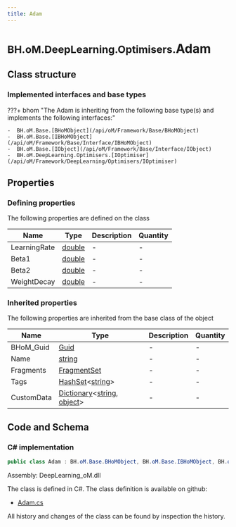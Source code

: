 ```yaml
---
title: Adam
---
```


# <small>BH.oM.DeepLearning.Optimisers.</small>**Adam**



## Class structure

### Implemented interfaces and base types

???+ bhom "The Adam is inheriting from the following base type(s) and implements the following interfaces:"

    -  BH.oM.Base.[BHoMObject](/api/oM/Framework/Base/BHoMObject)
    -  BH.oM.Base.[IBHoMObject](/api/oM/Framework/Base/Interface/IBHoMObject)
    -  BH.oM.Base.[IObject](/api/oM/Framework/Base/Interface/IObject)
    -  BH.oM.DeepLearning.Optimisers.[IOptimiser](/api/oM/Framework/DeepLearning/Optimisers/IOptimiser)


## Properties



### Defining properties

The following properties are defined on the class

| Name             | Type             | Description      | Quantity         |
|------------------|------------------|------------------|------------------|
| LearningRate | [double](https://learn.microsoft.com/en-us/dotnet/api/System.Double?view=netstandard-2.0) | - | - |
| Beta1 | [double](https://learn.microsoft.com/en-us/dotnet/api/System.Double?view=netstandard-2.0) | - | - |
| Beta2 | [double](https://learn.microsoft.com/en-us/dotnet/api/System.Double?view=netstandard-2.0) | - | - |
| WeightDecay | [double](https://learn.microsoft.com/en-us/dotnet/api/System.Double?view=netstandard-2.0) | - | - |


### Inherited properties
The following properties are inherited from the base class of the object

| Name             | Type             | Description      | Quantity         |
|------------------|------------------|------------------|------------------|
| BHoM_Guid | [Guid](https://learn.microsoft.com/en-us/dotnet/api/System.Guid?view=netstandard-2.0) | - | - |
| Name | [string](https://learn.microsoft.com/en-us/dotnet/api/System.String?view=netstandard-2.0) | - | - |
| Fragments | [FragmentSet](/api/oM/Framework/Base/FragmentSet) | - | - |
| Tags | [HashSet](https://learn.microsoft.com/en-us/dotnet/api/System.Collections.Generic.HashSet-1?view=netstandard-2.0)&lt;[string](https://learn.microsoft.com/en-us/dotnet/api/System.String?view=netstandard-2.0)&gt; | - | - |
| CustomData | [Dictionary](https://learn.microsoft.com/en-us/dotnet/api/System.Collections.Generic.Dictionary-2?view=netstandard-2.0)&lt;[string](https://learn.microsoft.com/en-us/dotnet/api/System.String?view=netstandard-2.0), [object](https://learn.microsoft.com/en-us/dotnet/api/System.Object?view=netstandard-2.0)&gt; | - | - |


## Code and Schema

### C# implementation

``` C# title="C#"
public class Adam : BH.oM.Base.BHoMObject, BH.oM.Base.IBHoMObject, BH.oM.Base.IObject, BH.oM.DeepLearning.Optimisers.IOptimiser
```

Assembly: DeepLearning_oM.dll

The class is defined in C#. The class definition is available on github:

- [Adam.cs](https://github.com/BHoM/BHoM/blob/develop/DeepLearning_oM/Optimisers\Adam.cs)

All history and changes of the class can be found by inspection the history.
